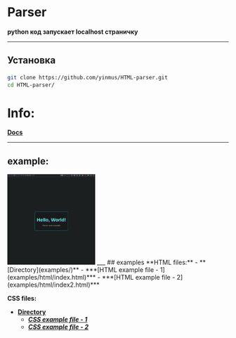 # Parser

**python код запускает localhost страничку**
___
## Установка 
```bash
git clone https://github.com/yinmus/HTML-parser.git
cd HTML-parser/
```

# Info:
**[Docs](docs.md)**

___
## example:
<img src=".img/screen.png" alt="scr" width="200">
___
## examples
**HTML files:**
- **[Directory](examples/)**
  - ***[HTML example file - 1](examples/html/index.html)***
  - ***[HTML example file - 2](examples/html/index2.html)***


**CSS files:**

- **[Directory](examples/)**
  - ***[CSS example file - 1](examples/css/styles.css)***
  - ***[CSS example file - 2](examples/css/styles2.css)***
 



